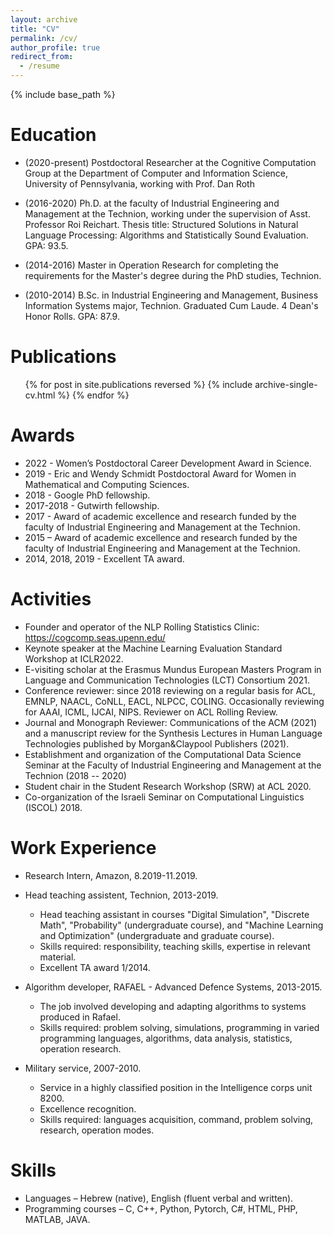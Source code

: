 ```yaml
---
layout: archive
title: "CV"
permalink: /cv/
author_profile: true
redirect_from:
  - /resume
---
```


{% include base_path %}

Education
======
* (2020-present) Postdoctoral Researcher at the Cognitive Computation Group at the Department of Computer and Information Science, University of Pennsylvania, working with Prof. Dan Roth

* (2016-2020) Ph.D. at the faculty of Industrial Engineering and Management at the Technion, working under the supervision of Asst. Professor Roi Reichart. 
Thesis title: Structured Solutions in Natural Language Processing: Algorithms and Statistically Sound Evaluation. GPA: 93.5.
* (2014-2016) Master in Operation Research for completing the requirements for the Master's degree during the PhD studies, Technion.
* (2010-2014) B.Sc. in Industrial Engineering and Management, Business Information Systems major, Technion. Graduated Cum Laude. 4 Dean's Honor Rolls. GPA: 87.9.

Publications
======
  <ul>{% for post in site.publications reversed %}
    {% include archive-single-cv.html %}
  {% endfor %}</ul> 
  
Awards
======
* 2022 - Women’s Postdoctoral Career Development Award in Science.
* 2019 - Eric and Wendy Schmidt Postdoctoral Award for Women in Mathematical and Computing Sciences.
* 2018 - Google PhD fellowship.
* 2017-2018 - Gutwirth fellowship.
* 2017 - Award of academic excellence and research funded by the faculty of Industrial Engineering and Management at the Technion.
* 2015 – Award of academic excellence and research funded by the faculty of Industrial Engineering and Management at the Technion.
* 2014, 2018, 2019 - Excellent TA award.

Activities
======
* Founder and operator of the NLP Rolling Statistics Clinic: <a href = "https://nlpstatclinic.github.io/">https://cogcomp.seas.upenn.edu/</a> 
* Keynote speaker at the Machine Learning Evaluation Standard Workshop at ICLR2022.
* E-visiting scholar at the Erasmus Mundus European Masters Program in Language and Communication Technologies (LCT) Consortium 2021.
* Conference reviewer: since 2018 reviewing on a regular basis for ACL, EMNLP, NAACL, CoNLL, EACL, NLPCC, COLING. Occasionally reviewing for AAAI, ICML, IJCAI, NIPS. Reviewer on ACL Rolling Review.
* Journal and Monograph Reviewer: Communications of the ACM (2021) and a manuscript review for the Synthesis Lectures in Human Language Technologies published by Morgan&Claypool Publishers (2021).
* Establishment and organization of the Computational Data Science Seminar at the Faculty of Industrial Engineering and Management at the Technion (2018 -- 2020)
* Student chair in the Student Research Workshop (SRW) at ACL 2020.
* Co-organization of the Israeli Seminar on Computational Linguistics (ISCOL) 2018.

Work Experience
======
* Research Intern, Amazon, 8.2019-11.2019.

* Head teaching assistent, Technion, 2013-2019.
  * Head teaching assistant in courses "Digital Simulation", "Discrete Math", "Probability" (undergraduate course), and "Machine Learning and Optimization" (undergraduate and graduate course).
  * Skills required: responsibility, teaching skills, expertise in relevant material.
  * Excellent TA award 1/2014.

* Algorithm developer, RAFAEL - Advanced Defence Systems, 2013-2015.
  * The job involved developing and adapting algorithms to systems produced in Rafael. 
  * Skills required: problem solving, simulations, programming in varied programming languages, algorithms, data analysis, statistics, operation research.
  
* Military service, 2007-2010.
  * Service in a highly classified position in the Intelligence corps unit 8200.
  * Excellence recognition.
  * Skills required: languages acquisition, command, problem solving, research, operation modes.


Skills
======
* Languages – Hebrew (native), English (fluent verbal and written).
* Programming courses – C, C++, Python, Pytorch, C#, HTML, PHP, MATLAB, JAVA.
  
